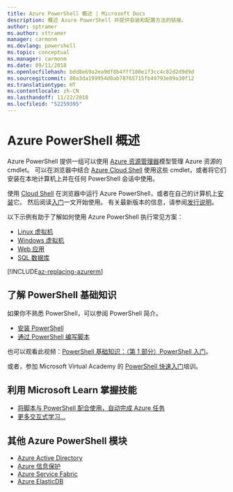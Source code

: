 ```yaml
---
title: Azure PowerShell 概述 | Microsoft Docs
description: 概述 Azure PowerShell 并提供安装和配置方法的链接。
author: sptramer
ms.author: sttramer
manager: carmonm
ms.devlang: powershell
ms.topic: conceptual
ms.manager: carmonm
ms.date: 09/11/2018
ms.openlocfilehash: bdd8e69a2ea9df8b4fff100e1f3cc4c82d2d9d9d
ms.sourcegitcommit: 80a3da199954d0ab78765715fb49793e89a30f12
ms.translationtype: HT
ms.contentlocale: zh-CN
ms.lasthandoff: 11/22/2018
ms.locfileid: "52259395"
---
```

# <a name="overview-of-azure-powershell"></a>Azure PowerShell 概述

Azure PowerShell 提供一组可以使用 [Azure 资源管理器](/azure/azure-resource-manager/resource-group-overview)模型管理 Azure 资源的 cmdlet。 可以在浏览器中结合 [Azure Cloud Shell](/azure/cloud-shell/overview) 使用这些 cmdlet，或者将它们安装在本地计算机上并在任何 PowerShell 会话中使用。

使用 [Cloud Shell](/azure/cloud-shell/overview) 在浏览器中运行 Azure PowerShell，或者在自己的计算机上[安装](install-azurerm-ps.md)它。 然后阅读[入门](get-started-azureps.md)一文开始使用。 有关最新版本的信息，请参阅[发行说明](release-notes-azureps.md)。

以下示例有助于了解如何使用 Azure PowerShell 执行常见方案：

* [Linux 虚拟机](/azure/virtual-machines/virtual-machines-linux-powershell-samples?toc=/powershell/azure/toc.json)
* [Windows 虚拟机](/azure/virtual-machines/virtual-machines-windows-powershell-samples?toc=/powershell/azure/toc.json)
* [Web 应用](/azure/app-service-web/app-service-powershell-samples?toc=/powershell/azure/toc.json)
* [SQL 数据库](/azure/sql-database/sql-database-powershell-samples?toc=/powershell/azure/toc.json)

[!INCLUDE[az-replacing-azurerm](../includes/az-replacing-azurerm.md)]

## <a name="learn-powershell-basics"></a>了解 PowerShell 基础知识

如果你不熟悉 PowerShell，可以参阅 PowerShell 简介。

* [安装 PowerShell](/powershell/scripting/setup/installing-windows-powershell)
* [通过 PowerShell 编写脚本](/powershell/scripting/powershell-scripting)

也可以观看此视频：[PowerShell 基础知识：（第 1 部分）PowerShell 入门](https://channel9.msdn.com/Blogs/Taste-of-Premier/PowerShellBasicsPart1)。

或者，参加 Microsoft Virtual Academy 的 [PowerShell 快速入门](https://mva.microsoft.com/liveevents/powershell-jumpstart)培训。

## <a name="build-your-skills-with-microsoft-learn"></a>利用 Microsoft Learn 掌握技能

- [将脚本与 PowerShell 配合使用，自动完成 Azure 任务](/learn/modules/automate-azure-tasks-with-powershell/)
- [更多交互式学习...](/learn/browse/?term=powershell)

## <a name="other-azure-powershell-modules"></a>其他 Azure PowerShell 模块

* [Azure Active Directory](/powershell/azure/active-directory/)
* [Azure 信息保护](/powershell/azure/aip/)
* [Azure Service Fabric](/powershell/azure/service-fabric/)
* [Azure ElasticDB](/powershell/azure/elasticdbjobs/)
